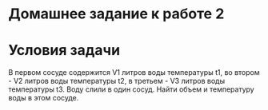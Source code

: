 # Домашнее задание к работе 2
# Условия задачи
В первом сосуде содержится V1 литров воды температуры t1, во втором - V2 литров воды температуры t2, в третьем - V3 литров воды температуры t3. Воду слили в один сосуд. Найти объем и температуру воды в этом сосуде.
